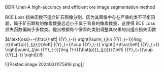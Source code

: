 DDR-Unet-A high-accuracy and efficient ore image segmentation method

BCE Loss 损失函数不适合矿石图像分割，因为其图像中存在严重的类不平衡问题，属于矿石颗粒的像素数量远远小于属于背景的像素数量，这使得 BCE Loss 损失函数偏向于多数类。提出根据每个像素的类别调整其权重的自适应损失函数

$L\text{oss}=-(\frac{\left| {{Y}_{-}} \right|\sum{_{j\in {{Y}_{+}}}\log {{{\hat{p}}}_{j}}}}{\left| {{Y}_{+}}\cup {{Y}_{-}} \right|}+\frac{\left| {{Y}_{+}} \right|\sum{_{j\in {{Y}_{-}}}\log (1-{{{\hat{p}}}_{j}})}}{\left| {{Y}_{+}}\cup {{Y}_{-}} \right|})$

![[Pasted image 20240311175916.png]]